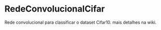 # RedeConvolucionalCifar
Rede convolucional para classificar o dataset Cifar10. mais detalhes na wiki.
